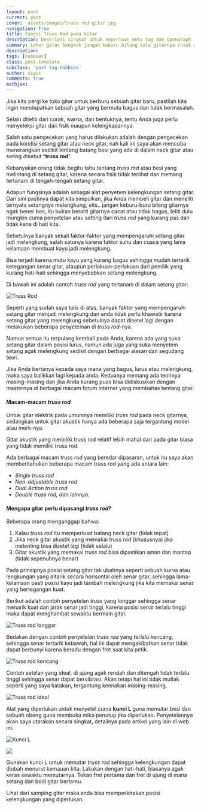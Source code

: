 ```yaml
---
layout: post
current: post
cover:  assets/images/truss-rod-gitar.jpg
navigation: True
title: Fungsi Truss Rod pada Gitar
description: Deskripsi singkat untuk keperluan meta tag dan OpenGraph
summary: Leher gitar bengkok jangan keburu bilang kalo gitarnya rusak atau salah bantal, mungkin cuma setelan truss rod-nya yang kurang pas di hati.
description:
tags: [hobbies]
class: post-template
subclass: 'post tag-hobbies'
author: sigit
comments: true
mathjax:
---
```


Jika kita pergi ke toko gitar untuk berburu sebuah gitar baru, pastilah kita ingin mendapatkan sebuah gitar yang bermutu bagus dan tidak bermasalah.

Selain diteliti dari corak, warna, dan bentuknya, tentu Anda juga perlu menyeleksi gitar dari fisik maupun kelengkapannya.

Salah satu pengecekan yang harus dilakukan adalah dengan pengecekan pada kondisi setang gitar atau neck gitar, nah kali ini saya akan mencoba menerangkan sedikit tentang batang besi yang ada di dalam neck gitar atau sering disebut “**truss rod**”.

Kebanyakan orang tidak begitu tahu tentang *truss rod* atau besi yang melintang di setang gitar, karena secara fisik tidak terlihat dan memang tertanam di tengah-tengah setang gitar.

Adapun fungsinya adalah sebagai alat penyetem kelengkungan setang gitar. Dari sini pastinya dapat kita simpulkan, jika Anda membeli gitar dan meneliti ternyata setangnya melengkung, eits.. jangan keburu-buru bilang gitarnya ngak bener bos, itu bukan berarti gitarnya cacat atau tidak bagus, teliti dulu mungkin cuma penyetelan atau setting dari *truss rod* yang kurang pas dan tidak kena di hati kita.

Sebetulnya banyak sekali faktor-faktor yang mempengaruhi setang gitar jadi melengkung, salah satunya karena faktor suhu dan cuaca yang lama kelamaan membuat kayu jadi melengkung.

Bisa terjadi karena mutu kayu yang kurang bagus sehingga mudah tertarik ketegangan senar gitar, ataupun perlakuan-perlakuan dari pemilik yang kurang hati-hati sehingga menyebabkan setang melengkung.

Di bawah ini adalah contoh *truss rod* yang tertanam di dalam setang gitar:

![Truss Rod](https://cdn-images-1.medium.com/max/1000/0*S6IUE573ONfAl27W.gif)

Seperti yang sudah saya tulis di atas, banyak faktor yang mempengaruhi setang gitar menjadi melengkung dan anda tidak perlu khawatir karena setang gitar yang melengkung sebetulnya dapat disetel lagi dengan melakukan beberapa penyeteman di *truss rod*-nya.

Namun semua itu terpulang kembali pada Anda, karena ada yang suka setang gitar dalam posisi lurus, namun ada juga yang suka menyetem setang agak melengkung sedikit dengan berbagai alasan dan segudang teori.

Jika Anda bertanya kepada saya mana yang bagus, lurus atau melengkung, maka saya balikkan lagi kepada anda. Keduanya memang ada teorinya masing-masing dan jika Anda kurang puas bisa didiskusikan dengan masternya di berbagai macam forum internet yang membahas tentang gitar.

#### Macam-macam *truss rod*

Untuk gitar elektrik pada umumnya memiliki *truss rod* pada neck gitarnya, sedangkan untuk gitar akustik hanya ada beberapa saja tergantung model atau merk-nya.

Gitar akustik yang memiliki truss rod relatif lebih mahal dari pada gitar biasa yang tidak memiliki truss rod.

Ada berbagai macam truss rod yang beredar dipasaran, untuk itu saya akan memberitahukan beberapa macam truss rod yang ada antara lain:

* *Single truss rod*
* *Non-adjustable truss rod*
* *Dual Action truss rod*
* *Double truss rod, dan lainnya.*

#### Mengapa gitar perlu dipasangi *truss rod*?

Beberapa orang menganggap bahwa:

1. Kalau *truss rod* itu memperkuat batang neck gitar (tidak tepat)
2. Jika neck gitar akustik yang memakai *truss rod* (khususnya) jika melenting bisa disetel lagi (tidak selalu)
3. Gitar akustik yang memakai *truss rod* bisa dipastikan aman dan mantap (tidak sepenuhnya benar)

Pada prinsipnya posisi setang gitar tak ubahnya seperti sebuah kurva atau lengkungan yang ditarik secara horisontal oleh senar gitar, sehingga lama-kelamaan pasti posisi kayu jadi tambah melengkung jika kita memakai senar yang bertegangan kuat.

Berikut adalah contoh penyetelan *truss* yang longgar sehingga senar menarik kuat dan jarak senar jadi tinggi, karena posisi senar terlalu tinggi maka dapat menghambat sewaktu bermain gitar.

![Truss rod longgar](https://cdn-images-1.medium.com/max/1000/0*Atyn6oni4jC7TaBT.jpg)

Bedakan dengan contoh penyetelan *truss rod* yang terlalu kencang, sehingga senar tertarik kebawah, hal ini dapat mengakibatkan senar tidak dapat berbunyi karena beradu dengan fret saat kita petik.

![Truss rod kencang](https://cdn-images-1.medium.com/max/1000/0*CNzgpq9tqKEQG80y.jpg)

Contoh setelan yang ideal, di ujung agak rendah dan ditengah tidak terlalu tinggi sehingga senar dapat bervibrasi. Akan tetapi hal ini tidak mutlak seperti yang saya katakan, tergantung keenakan masing-masing.

![Truss rod ideal](https://cdn-images-1.medium.com/max/1000/0*Bq5rHJ8IRqR0-yNc.jpg)

Alat yang diperlukan untuk menyetel cuma **kunci L** guna memutar besi dan sebuah obeng guna membuka mika penutup jika diperlukan. Penyetelannya akan saya utarakan secara singkat, detailnya pada artikel yang lain di web ini.

![Kunci L](https://static.keymusic.com/products/106674/XL/martin-13wr0001-two-way-truss-rod-wrench.jpg)

![](https://www.taylorguitars.com/sites/default/files/styles/featured_media/public/Truss%20rod%20app%201.jpg)

Gunakan kunci L untuk memutar *truss rod* sehingga kelengkungan dapat diubah menurut kemauan kita. Lakukan dengan hati-hati, biasanya agak keras sewaktu memutarnya. Tekan fret pertama dan fret di ujung di mana setang dan bodi gitar bertemu.

Lihat dari samping gitar maka anda bisa memperkirakan posisi kelengkungan yang diperlukan.
